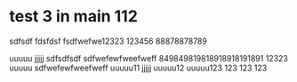 # test 3 in main 112
sdfsdf
fdsfdsf
fsdfwefwe12323
123456
88878878789

uuuuu
jjjjj
sdfsdfsdf
sdfwefewfweefweff
849849819818918918191891
12323
uuuuu
sdfwefewfweefweff
uuuuu11
jjjjj
uuuuu12
uuuuu123
123
123
123
